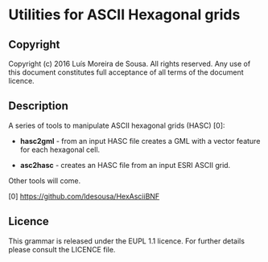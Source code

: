 Utilities for ASCII Hexagonal grids
=====================================


Copyright
-------------------------------------------------------------------------------

Copyright (c) 2016 Luís Moreira de Sousa. All rights reserved. 
Any use of this document constitutes full acceptance of all terms of the 
document licence.

Description
-------------------------------------------------------------------------------

A series of tools to manipulate ASCII hexagonal grids (HASC) [0]:

 - **hasc2gml** - from an input HASC file creates a GML with a vector feature
 for each hexagonal cell.
 
 - **asc2hasc** - creates an HASC file from an input ESRI ASCII grid.
 
Other tools will come.

[0] https://github.com/ldesousa/HexAsciiBNF

Licence
-------------------------------------------------------------------------------

This grammar is released under the EUPL 1.1 licence. For further details please 
consult the LICENCE file.
